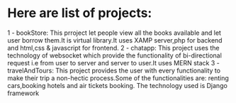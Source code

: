 # Here are list of projects:
1 - bookStore:
   This prroject let people view all the books available and let user borrow them.It is virtual library.It uses XAMP server,php for backend and html,css & javascript for frontend.
2 - chatapp:
  This project uses the technology of websocket which provide the functionality of bi-directional request i.e from user to server and server to user.It uses MERN stack
3 - travelAndTours:
  This project provides the user with every functionality to make their trip a non-hectic process.Some of the functionalities are: renting cars,booking hotels and air tickets booking. The technology used is Django framework
